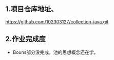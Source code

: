 ## 1.项目仓库地址、

https://github.com/102303127/collection-java.git

## 2.作业完成度

- Bouns部分没完成，池的思想概念还在学。
